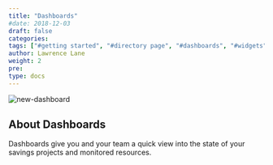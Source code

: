 ```yaml
---
title: "Dashboards"
#date: 2018-12-03
draft: false
categories:
tags: ["#getting started", "#directory page", "#dashboards", "#widgets"]
author: Lawrence Lane
weight: 2
pre:
type: docs
---
```

![new-dashboard](/images/_index/new-dashboard.png)

## About Dashboards

Dashboards give you and your team a quick view into the state of your savings projects and monitored resources.
